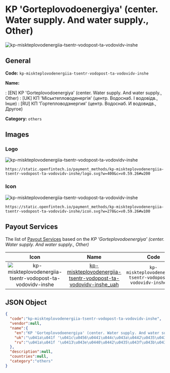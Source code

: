 
# KP 'Gorteplovodoenergiya' (center. Water supply. And water supply., Other) 
![kp-miskteplovodenergiia-tsentr-vodopost-ta-vodovidv-inshe](https://static.openfintech.io/payment_methods/kp-miskteplovodenergiia-tsentr-vodopost-ta-vodovidv-inshe/logo.svg?w=400&c=v0.59.26#w200)  

## General 
**Code:** `kp-miskteplovodenergiia-tsentr-vodopost-ta-vodovidv-inshe` 
 
**Name:** 
 
:	[EN] KP 'Gorteplovodoenergiya' (center. Water supply. And water supply., Other) 
:	[UK] КП 'Міськтепловоденергія' (центр. Водоснаб. І водовідв., Інше) 
:	[RU] КП 'Гортепловодэнергия' (центр. Водоснаб. И водовидв., Другое) 
 
**Category:** `others` 
 

## Images 

### Logo 
![kp-miskteplovodenergiia-tsentr-vodopost-ta-vodovidv-inshe](https://static.openfintech.io/payment_methods/kp-miskteplovodenergiia-tsentr-vodopost-ta-vodovidv-inshe/logo.svg?w=400&c=v0.59.26#w200)  

```
https://static.openfintech.io/payment_methods/kp-miskteplovodenergiia-tsentr-vodopost-ta-vodovidv-inshe/logo.svg?w=400&c=v0.59.26#w200
```  

### Icon 
![kp-miskteplovodenergiia-tsentr-vodopost-ta-vodovidv-inshe](https://static.openfintech.io/payment_methods/kp-miskteplovodenergiia-tsentr-vodopost-ta-vodovidv-inshe/icon.svg?w=278&c=v0.59.26#w100)  

```
https://static.openfintech.io/payment_methods/kp-miskteplovodenergiia-tsentr-vodopost-ta-vodovidv-inshe/icon.svg?w=278&c=v0.59.26#w100
```  

## Payout Services 
 
The list of [Payout Services](/payout-services/) based on the _KP 'Gorteplovodoenergiya' (center. Water supply. And water supply., Other)_ 

|Icon|Name|Code| 
|:---:|:---:|:---:| 
|![kp-miskteplovodenergiia-tsentr-vodopost-ta-vodovidv-inshe](https://static.openfintech.io/payout_methods/kp-miskteplovodenergiia-tsentr-vodopost-ta-vodovidv-inshe/icon.svg?w=278&c=v0.59.26#w40) |[kp-miskteplovodenergiia-tsentr-vodopost-ta-vodovidv-inshe_uah](/payout-services/kp-miskteplovodenergiia-tsentr-vodopost-ta-vodovidv-inshe_uah/)|`kp-miskteplovodenergiia-tsentr-vodopost-ta-vodovidv-inshe_uah`| 
 

## JSON Object 

```json
{
  "code":"kp-miskteplovodenergiia-tsentr-vodopost-ta-vodovidv-inshe",
  "vendor":null,
  "name":{
    "en":"KP 'Gorteplovodoenergiya' (center. Water supply. And water supply., Other)",
    "uk":"\u041a\u041f '\u041c\u0456\u0441\u044c\u043a\u0442\u0435\u043f\u043b\u043e\u0432\u043e\u0434\u0435\u043d\u0435\u0440\u0433\u0456\u044f' (\u0446\u0435\u043d\u0442\u0440. \u0412\u043e\u0434\u043e\u0441\u043d\u0430\u0431. \u0406 \u0432\u043e\u0434\u043e\u0432\u0456\u0434\u0432., \u0406\u043d\u0448\u0435)",
    "ru":"\u041a\u041f '\u0413\u043e\u0440\u0442\u0435\u043f\u043b\u043e\u0432\u043e\u0434\u044d\u043d\u0435\u0440\u0433\u0438\u044f' (\u0446\u0435\u043d\u0442\u0440. \u0412\u043e\u0434\u043e\u0441\u043d\u0430\u0431. \u0418 \u0432\u043e\u0434\u043e\u0432\u0438\u0434\u0432., \u0414\u0440\u0443\u0433\u043e\u0435)"
  },
  "description":null,
  "countries":null,
  "category":"others"
}
```  

